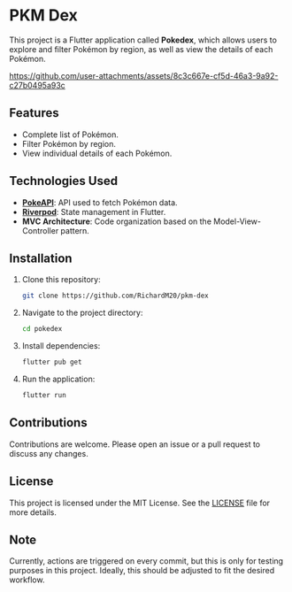 # PKM Dex

This project is a Flutter application called **Pokedex**, which allows users to explore and filter Pokémon by region, as well as view the details of each Pokémon.

https://github.com/user-attachments/assets/8c3c667e-cf5d-46a3-9a92-c27b0495a93c

## Features

- Complete list of Pokémon.
- Filter Pokémon by region.
- View individual details of each Pokémon.

## Technologies Used

- **[PokeAPI](https://pokeapi.co/)**: API used to fetch Pokémon data.
- **[Riverpod](https://riverpod.dev/)**: State management in Flutter.
- **MVC Architecture**: Code organization based on the Model-View-Controller pattern.

## Installation

1. Clone this repository:
    ```bash
    git clone https://github.com/RichardM20/pkm-dex
    ```
2. Navigate to the project directory:
    ```bash
    cd pokedex
    ```
3. Install dependencies:
    ```bash
    flutter pub get
    ```
4. Run the application:
    ```bash
    flutter run
    ```

## Contributions

Contributions are welcome. Please open an issue or a pull request to discuss any changes.

## License

This project is licensed under the MIT License. See the [LICENSE](LICENSE) file for more details.

## Note

Currently, actions are triggered on every commit, but this is only for testing purposes in this project. Ideally, this should be adjusted to fit the desired workflow.